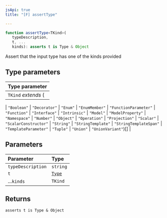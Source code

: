 ```yaml
---
jsApi: true
title: "[F] assertType"

---
```

```ts
function assertType<TKind>(
   typeDescription, 
   t, ...
   kinds): asserts t is Type & Object
```

Assert that the input type has one of the kinds provided

## Type parameters

| Type parameter |
| :------ |
| `TKind` *extends* (
  \| `"Boolean"`
  \| `"Decorator"`
  \| `"Enum"`
  \| `"EnumMember"`
  \| `"FunctionParameter"`
  \| `"Function"`
  \| `"Interface"`
  \| `"Intrinsic"`
  \| `"Model"`
  \| `"ModelProperty"`
  \| `"Namespace"`
  \| `"Number"`
  \| `"Object"`
  \| `"Operation"`
  \| `"Projection"`
  \| `"Scalar"`
  \| `"ScalarConstructor"`
  \| `"String"`
  \| `"StringTemplate"`
  \| `"StringTemplateSpan"`
  \| `"TemplateParameter"`
  \| `"Tuple"`
  \| `"Union"`
  \| `"UnionVariant"`)[] |

## Parameters

| Parameter | Type |
| :------ | :------ |
| `typeDescription` | `string` |
| `t` | [`Type`](../type-aliases/Type.md) |
| ...`kinds` | `TKind` |

## Returns

`asserts t is Type & Object`
